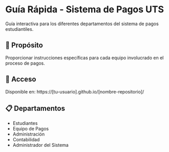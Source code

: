 # Guía Rápida - Sistema de Pagos UTS

Guía interactiva para los diferentes departamentos del sistema de pagos estudiantiles.

## 🎯 Propósito
Proporcionar instrucciones específicas para cada equipo involucrado en el proceso de pagos.

## 🚀 Acceso
Disponible en: https://[tu-usuario].github.io/[nombre-repositorio]/

## 📋 Departamentos
- Estudiantes
- Equipo de Pagos  
- Administración
- Contabilidad
- Administrador del Sistema

